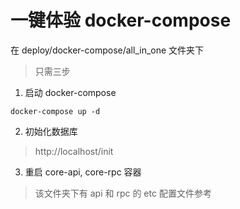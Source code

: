 # 一键体验 docker-compose

在 deploy/docker-compose/all_in_one 文件夹下

> 只需三步

1. 启动 docker-compose

```shell
docker-compose up -d
```

2. 初始化数据库

> http://localhost/init

3. 重启 core-api, core-rpc 容器

> 该文件夹下有 api 和 rpc 的 etc 配置文件参考



